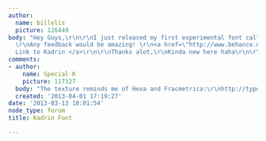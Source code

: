 ```yaml
---
author:
  name: billelis
  picture: 126449
body: "Hey Guys,\r\n\r\nI just released my first experimental font called Kadrin.
  \r\nAny feedback would be amazing! \r\n<a href=\"http://www.behance.net/gallery/Kadrin-Font/7493803\">
  Link to Kadrin </a>\r\n\r\nThanks alot,\r\nKinda new here haha\r\n\r\nBilly"
comments:
- author:
    name: Special-K
    picture: 117327
  body: "The texture reminds me of Hexa and Fracmetrica:\r\nhttp://typophile.com/node/88728\r\n"
  created: '2013-04-01 17:19:27'
date: '2013-03-13 18:01:54'
node_type: forum
title: Kadrin Font

---
```

